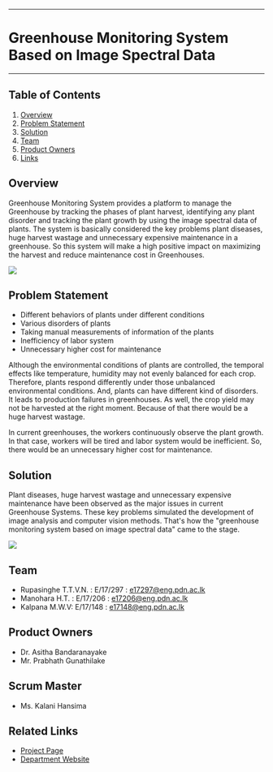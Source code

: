 ___
# Greenhouse Monitoring System Based on Image Spectral Data
___

## Table of Contents
1. [Overview](#overview)
2. [Problem Statement](#problem-statement)
3. [Solution](#solution)
4. [Team](#team)
5. [Product Owners](#product_owners)
6. [Links](#links)

## Overview
Greenhouse Monitoring System provides a platform to manage the Greenhouse by tracking the phases of plant harvest, identifying any plant disorder and tracking the plant growth by using the image spectral data of plants. The system is basically considered the key problems plant diseases, huge harvest wastage and unnecessary expensive maintenance in a greenhouse. So this system will make a high positive impact on maximizing the harvest and reduce maintenance cost in Greenhouses.

![](https://github.com/cepdnaclk/e17-co328-Greenhouse-Monitoring-System/blob/main/docs/images/introduction.PNG)

## Problem Statement
- Different behaviors of plants under different conditions
- Various disorders of plants
- Taking manual measurements of information of the plants
- Inefficiency of labor system
- Unnecessary higher cost for maintenance

Although the environmental conditions of plants are controlled, the temporal effects like temperature, humidity may not evenly balanced for each crop. Therefore, plants respond differently under those unbalanced environmental conditions. And, plants can have different kind of disorders. It leads to production failures in greenhouses. As well, the crop yield may not be harvested at the right moment. Because of that there would be a huge harvest wastage.

In current greenhouses, the workers continuously observe the plant growth. In that case, workers will be tired and labor system would be inefficient. So, there would be an unnecessary higher cost for maintenance.

## Solution
Plant diseases, huge harvest wastage and unnecessary expensive maintenance have been observed as the major issues in current Greenhouse Systems. These key problems simulated the development of image analysis and computer vision methods. That's how the "greenhouse monitoring system based on image spectral data" came to the stage.

![](https://github.com/cepdnaclk/e17-co328-Greenhouse-Monitoring-System/blob/main/docs/images/camerasystem.PNG)

## Team
- Rupasinghe T.T.V.N. : E/17/297 : [e17297@eng.pdn.ac.lk](e17297@eng.pdn.ac.lk)
- Manohara H.T. : E/17/206 :  [e17206@eng.pdn.ac.lk](e17206@eng.pdn.ac.lk)
- Kalpana M.W.V: E/17/148 : [e17148@eng.pdn.ac.lk](e17148@eng.pdn.ac.lk)

## Product Owners
- Dr. Asitha Bandaranayake
- Mr. Prabhath Gunathilake

## Scrum Master
- Ms. Kalani Hansima

## Related Links
- [Project Page](https://cepdnaclk.github.io/e17-co328-Greenhouse-Monitoring-System/)
- [Department Website](http://www.ce.pdn.ac.lk/)

